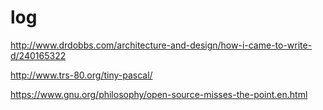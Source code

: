 # log

http://www.drdobbs.com/architecture-and-design/how-i-came-to-write-d/240165322

http://www.trs-80.org/tiny-pascal/

https://www.gnu.org/philosophy/open-source-misses-the-point.en.html
